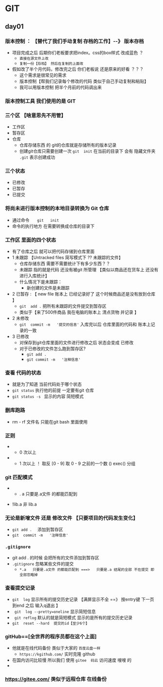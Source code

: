 # GIT

## day01

### 版本控制 ： 【替代了我们手动复制 存档的工作】--》 版本存档

- 项目完成之后 后期你们老板要求把index。css的box样式 改成蓝色 ？
  - `直接在源文件上改`
  - `复制一份【存档】 然后在复制的上面改`
- 假如改了半个月代码，修改完之后 你们老板说 还是原来的好看 ？？？
  - 这个需求是很常见的需求
  - 版本控制【帮我们记录每个修改的代码 类似于自己手动复制和粘贴】
  - 我可以用版本控制 把半个月前的代码调出来

### 版本控制工具 我们使用的是 GIT

### 三个区 【啥意思先不用管】

- 工作区
- 暂存区
- 仓库
  - 仓库存储东西 的 git的仓库就是存储所有的版本记录
  - 创建git仓库只需要创建一次  `git  init`     在当前的目录下 会有 隐藏文件夹  `.git`    表示创建成功

### 三个状态

- 已修改
- 已暂存
- 已提交

### 将尚未进行版本控制的本地目录转换为 Git 仓库

- 通过命令 `    git   init `
- 命令的执行地方 在需要转换成仓库的目录下

### 工作区   里面的四个状态

- 有了仓库之后 就可以把代码存储到仓库里面
- 1 未跟踪 【Untracked files 简写模式下 ?? 未跟踪的文件】
  - 仓库存储东西 需要不需要统计下有多少东西？？
  - 未跟踪 指的就是代码 还没有被git 所管理 【类似以商品还在货车上 还没有进行入库统计】
  - 什么情况下是未跟踪：
    - 新创建的文件是未跟踪
- 2 已暂存   : 【 new file 账本上 已经记录好了 这个时候商品还是没有放到仓库 】
  - `git  add .`     把所有未跟踪的文件提交到暂存区
  - 类似于【来了500件商品 我在电脑的账本上 清点货物 并记录 】
- 2 未修改
  - `git  commit -m   '提交的信息'`    入库完以后 仓库里面的代码和 账本上记录的一致
- 3 已修改
  - 对保存到git仓库里面的文件进行修改之后 状态会变成 已修改
  - 对于已修改的文件怎么跑到暂存区?
    - `git add .`
    - `git commit -m   '注释信息'`

### 查看 代码的状态

- 就是为了知道 当前代码处于哪个状态
- `git status`    执行他的前提 一定要有git 仓库
- `git status -s `    显示的内容 简短模式

### 删库跑路

- rm - rf 文件名 只能在git bash 里面使用

### 正则

-
  * 0 次以上
-
  + 1 次以上 ！ 取反 [0 - 9] 取 0 - 9 之前的一个数 () exec() 分组

### git 匹配模式

-
  * . a 只要是.a文件 的都能匹配到

- !lib.a 非 lib.a

### 无论是新增文件 还是 修改文件 【只要项目的代码发生变化】

- `git add .  `    添加到暂存区
- `git  commit -m   '注释信息'`

### `.gitignore`

- git add . 的时候 会把所有的文件添加到暂存区
- `.gitignore`   忽略某些文件的提交
  - `*.a   只要是.a文件 的都能匹配到 ===>   只要是.a 结尾的全部 不在提交 即 全部忽略掉 `

### 查看提交记录

- `git  log`    显示所有的提交历史记录 【满屏显示不全 ==》 按entry键 下一页 到end 之后 输入q退出 】
- ` git  log --pretty=oneline`   显示简短信息
- ` git reflog`   默认的就是简短模式 显示的是所有的提交历史记录
- `git  reset --hard  提交的id【至少6个】`

### gitHub==[全世界的程序员都在这个上面]

- 他就是在线代码备份 类似于大家的 `百度云盘一样`
  - `https://kgithub.com/`  实时克隆 github
- 在国内访问比较慢 所以我们 使用  `gitee  码云`    访问速度 嗖嗖 的
-

### https://gitee.com/   类似于远程仓库    在线备份